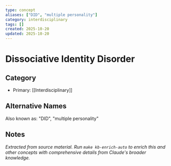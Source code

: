 ```yaml
---
type: concept
aliases: ["DID", "multiple personality"]
category: interdisciplinary
tags: []
created: 2025-10-20
updated: 2025-10-20
---
```


# Dissociative Identity Disorder

## Category

- Primary: [[Interdisciplinary]]

## Alternative Names

Also known as: "DID", "multiple personality"

## Notes

*Extracted from source material. Run `make kb-enrich-auto` to enrich this and other concepts with comprehensive details from Claude's broader knowledge.*
